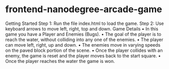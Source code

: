 frontend-nanodegree-arcade-game
===============================

Getting Started
Step 1: Run the file index.html to load the game.
Step 2: Use keyboard arrows to move left, right, top and down.
Game Details
•	In this game you have a Player and Enemies (Bugs).
•	The goal of the player is to reach the water, without colliding into any one of the enemies.
•	The player can move left, right, up and down.
•	The enemies move in varying speeds on the paved block portion of the scene.
•	Once the player collides with an enemy, the game is reset and the player moves back to the start square.
•	Once the player reaches the water the game is won.
